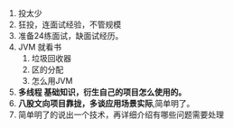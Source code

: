 1. 投太少
2. 狂投，连面试经验，不管规模
3. 准备24练面试，缺面试经历。
4. JVM 就看书
   1. 垃圾回收器
   2. 区的分配
   3. 怎么用JVM
5. **多线程 基础知识，衍生自己的项目怎么使用的。**
6. **八股文向项目靠拢，多谈应用场景实际**,简单明了。
7. 简单明了的说出一个技术，再详细介绍有哪些问题需要处理

